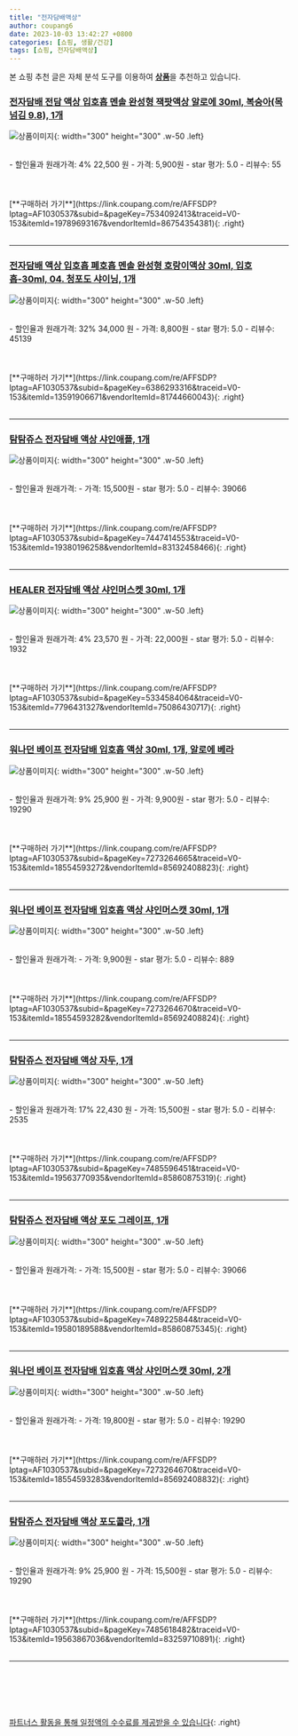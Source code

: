 ```yaml
---
title: "전자담배액상"
author: coupang6
date: 2023-10-03 13:42:27 +0800
categories: [쇼핑, 생활/건강]
tags: [쇼핑, 전자담배액상]
---
```


본 쇼핑 추천 글은 자체 분석 도구를 이용하여 [**상품**](https://link.coupang.com/a/bao1ui)을 추천하고 있습니다.

### [전자담배 전담 액상 입호흡 멘솔 완성형 잭팟액상 알로에 30ml, 복숭아(목넘김 9.8), 1개](https://link.coupang.com/re/AFFSDP?lptag=AF1030537&subid=&pageKey=7534092413&traceid=V0-153&itemId=19789693167&vendorItemId=86754354381)

![상품이미지](https://img1a.coupangcdn.com/image/coupang/list/adultProduct_plp.png){: width="300" height="300" .w-50 .left}


<br>
- 할인율과 원래가격: 4%  22,500   원
- 가격: 5,900원
- star 평가: 5.0
- 리뷰수: 55
<br>
<br>
<br>
<br>
[**구매하러 가기**](https://link.coupang.com/re/AFFSDP?lptag=AF1030537&subid=&pageKey=7534092413&traceid=V0-153&itemId=19789693167&vendorItemId=86754354381){: .right}
<br>
<br>

---

### [전자담배 액상 입호흡 폐호흡 멘솔 완성형 호랑이액상 30ml, 입호흡-30ml, 04. 청포도 샤이닝, 1개](https://link.coupang.com/re/AFFSDP?lptag=AF1030537&subid=&pageKey=6386293316&traceid=V0-153&itemId=13591906671&vendorItemId=81744660043)

![상품이미지](https://img1a.coupangcdn.com/image/coupang/list/adultProduct_plp.png){: width="300" height="300" .w-50 .left}


<br>
- 할인율과 원래가격: 32%  34,000   원
- 가격: 8,800원
- star 평가: 5.0
- 리뷰수: 45139
<br>
<br>
<br>
<br>
[**구매하러 가기**](https://link.coupang.com/re/AFFSDP?lptag=AF1030537&subid=&pageKey=6386293316&traceid=V0-153&itemId=13591906671&vendorItemId=81744660043){: .right}
<br>
<br>

---

### [탐탐쥬스 전자담배 액상 샤인애플, 1개](https://link.coupang.com/re/AFFSDP?lptag=AF1030537&subid=&pageKey=7447414553&traceid=V0-153&itemId=19380196258&vendorItemId=83132458466)

![상품이미지](https://img1a.coupangcdn.com/image/coupang/list/adultProduct_plp.png){: width="300" height="300" .w-50 .left}


<br>
- 할인율과 원래가격: 
- 가격: 15,500원
- star 평가: 5.0
- 리뷰수: 39066
<br>
<br>
<br>
<br>
[**구매하러 가기**](https://link.coupang.com/re/AFFSDP?lptag=AF1030537&subid=&pageKey=7447414553&traceid=V0-153&itemId=19380196258&vendorItemId=83132458466){: .right}
<br>
<br>

---

### [HEALER 전자담배 액상 샤인머스켓 30ml, 1개](https://link.coupang.com/re/AFFSDP?lptag=AF1030537&subid=&pageKey=5334584064&traceid=V0-153&itemId=7796431327&vendorItemId=75086430717)

![상품이미지](https://img1a.coupangcdn.com/image/coupang/list/adultProduct_plp.png){: width="300" height="300" .w-50 .left}


<br>
- 할인율과 원래가격: 4%  23,570   원
- 가격: 22,000원
- star 평가: 5.0
- 리뷰수: 1932
<br>
<br>
<br>
<br>
[**구매하러 가기**](https://link.coupang.com/re/AFFSDP?lptag=AF1030537&subid=&pageKey=5334584064&traceid=V0-153&itemId=7796431327&vendorItemId=75086430717){: .right}
<br>
<br>

---

### [워나던 베이프 전자담배 입호흡 액상 30ml, 1개, 알로에 베라](https://link.coupang.com/re/AFFSDP?lptag=AF1030537&subid=&pageKey=7273264665&traceid=V0-153&itemId=18554593272&vendorItemId=85692408823)

![상품이미지](https://img1a.coupangcdn.com/image/coupang/list/adultProduct_plp.png){: width="300" height="300" .w-50 .left}


<br>
- 할인율과 원래가격: 9%  25,900   원
- 가격: 9,900원
- star 평가: 5.0
- 리뷰수: 19290
<br>
<br>
<br>
<br>
[**구매하러 가기**](https://link.coupang.com/re/AFFSDP?lptag=AF1030537&subid=&pageKey=7273264665&traceid=V0-153&itemId=18554593272&vendorItemId=85692408823){: .right}
<br>
<br>

---

### [워나던 베이프 전자담배 입호흡 액상 샤인머스캣 30ml, 1개](https://link.coupang.com/re/AFFSDP?lptag=AF1030537&subid=&pageKey=7273264670&traceid=V0-153&itemId=18554593282&vendorItemId=85692408824)

![상품이미지](https://img1a.coupangcdn.com/image/coupang/list/adultProduct_plp.png){: width="300" height="300" .w-50 .left}


<br>
- 할인율과 원래가격: 
- 가격: 9,900원
- star 평가: 5.0
- 리뷰수: 889
<br>
<br>
<br>
<br>
[**구매하러 가기**](https://link.coupang.com/re/AFFSDP?lptag=AF1030537&subid=&pageKey=7273264670&traceid=V0-153&itemId=18554593282&vendorItemId=85692408824){: .right}
<br>
<br>

---

### [탐탐쥬스 전자담배 액상 자두, 1개](https://link.coupang.com/re/AFFSDP?lptag=AF1030537&subid=&pageKey=7485596451&traceid=V0-153&itemId=19563770935&vendorItemId=85860875319)

![상품이미지](https://img1a.coupangcdn.com/image/coupang/list/adultProduct_plp.png){: width="300" height="300" .w-50 .left}


<br>
- 할인율과 원래가격: 17%  22,430   원
- 가격: 15,500원
- star 평가: 5.0
- 리뷰수: 2535
<br>
<br>
<br>
<br>
[**구매하러 가기**](https://link.coupang.com/re/AFFSDP?lptag=AF1030537&subid=&pageKey=7485596451&traceid=V0-153&itemId=19563770935&vendorItemId=85860875319){: .right}
<br>
<br>

---

### [탐탐쥬스 전자담배 액상 포도 그레이프, 1개](https://link.coupang.com/re/AFFSDP?lptag=AF1030537&subid=&pageKey=7489225844&traceid=V0-153&itemId=19580189588&vendorItemId=85860875345)

![상품이미지](https://img1a.coupangcdn.com/image/coupang/list/adultProduct_plp.png){: width="300" height="300" .w-50 .left}


<br>
- 할인율과 원래가격: 
- 가격: 15,500원
- star 평가: 5.0
- 리뷰수: 39066
<br>
<br>
<br>
<br>
[**구매하러 가기**](https://link.coupang.com/re/AFFSDP?lptag=AF1030537&subid=&pageKey=7489225844&traceid=V0-153&itemId=19580189588&vendorItemId=85860875345){: .right}
<br>
<br>

---

### [워나던 베이프 전자담배 입호흡 액상 샤인머스캣 30ml, 2개](https://link.coupang.com/re/AFFSDP?lptag=AF1030537&subid=&pageKey=7273264670&traceid=V0-153&itemId=18554593283&vendorItemId=85692408832)

![상품이미지](https://img1a.coupangcdn.com/image/coupang/list/adultProduct_plp.png){: width="300" height="300" .w-50 .left}


<br>
- 할인율과 원래가격: 
- 가격: 19,800원
- star 평가: 5.0
- 리뷰수: 19290
<br>
<br>
<br>
<br>
[**구매하러 가기**](https://link.coupang.com/re/AFFSDP?lptag=AF1030537&subid=&pageKey=7273264670&traceid=V0-153&itemId=18554593283&vendorItemId=85692408832){: .right}
<br>
<br>

---

### [탐탐쥬스 전자담배 액상 포도콜라, 1개](https://link.coupang.com/re/AFFSDP?lptag=AF1030537&subid=&pageKey=7485618482&traceid=V0-153&itemId=19563867036&vendorItemId=83259710891)

![상품이미지](https://img1a.coupangcdn.com/image/coupang/list/adultProduct_plp.png){: width="300" height="300" .w-50 .left}


<br>
- 할인율과 원래가격: 9%  25,900   원
- 가격: 15,500원
- star 평가: 5.0
- 리뷰수: 19290
<br>
<br>
<br>
<br>
[**구매하러 가기**](https://link.coupang.com/re/AFFSDP?lptag=AF1030537&subid=&pageKey=7485618482&traceid=V0-153&itemId=19563867036&vendorItemId=83259710891){: .right}
<br>
<br>

---
<br><br><br><br><br> [파트너스 활동을 통해 일정액의 수수료를 제공받을 수 있습니다](https://link.coupang.com/a/bao1ui){: .right}
